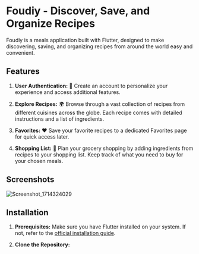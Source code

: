# Foudiy - Discover, Save, and Organize Recipes

Foudiy is a meals application built with Flutter, designed to make discovering, saving, and organizing recipes from around the world easy and convenient.

## Features

1. **User Authentication:** 🔐 Create an account to personalize your experience and access additional features.
   
2. **Explore Recipes:** 🌍 Browse through a vast collection of recipes from different cuisines across the globe. Each recipe comes with detailed instructions and a list of ingredients.
   
3. **Favorites:** ❤️ Save your favorite recipes to a dedicated Favorites page for quick access later.
   
4. **Shopping List:** 🛒 Plan your grocery shopping by adding ingredients from recipes to your shopping list. Keep track of what you need to buy for your chosen meals.

## Screenshots
![Screenshot_1714324029](https://github.com/aconitum001/Foudiy-Meals-App/assets/141423029/c4e3c187-62fb-42df-be12-e602a0f49422)


## Installation

1. **Prerequisites:** Make sure you have Flutter installed on your system. If not, refer to the [official installation guide](https://flutter.dev/docs/get-started/install).
   
2. **Clone the Repository:** 
